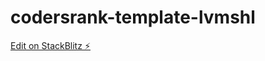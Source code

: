 # codersrank-template-lvmshl

[Edit on StackBlitz ⚡️](https://stackblitz.com/edit/codersrank-template-lvmshl)